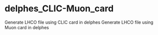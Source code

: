# delphes_CLIC-Muon_card
Generate LHCO file using CLIC card in delphes
Generate LHCO file using Muon card in delphes
